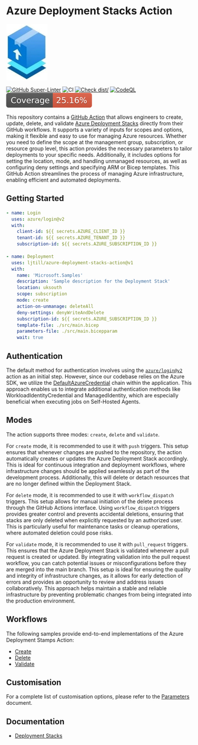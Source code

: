 # Azure Deployment Stacks Action

![Icon](./docs/static/stacks.jpg)

[![GitHub Super-Linter](https://github.com/ljtill/azure-deployment-stacks-action/actions/workflows/linter.yml/badge.svg)](https://github.com/super-linter/super-linter)
![CI](https://github.com/ljtill/azure-deployment-stacks-action/actions/workflows/ci.yml/badge.svg)
[![Check dist/](https://github.com/ljtill/azure-deployment-stacks-action/actions/workflows/check-dist.yml/badge.svg)](https://github.com/ljtill/azure-deployment-stacks-action/actions/workflows/check-dist.yml)
[![CodeQL](https://github.com/ljtill/azure-deployment-stacks-action/actions/workflows/codeql-analysis.yml/badge.svg)](https://github.com/ljtill/azure-deployment-stacks-action/actions/workflows/codeql-analysis.yml)
[![Coverage](./badges/coverage.svg)](./badges/coverage.svg)

This repository contains a [GitHub Action](https://docs.github.com/actions) that
allows engineers to create, update, delete, and validate
[Azure Deployment Stacks](https://learn.microsoft.com/azure/azure-resource-manager/bicep/deployment-stacks)
directly from their GitHub workflows. It supports a variety of inputs for scopes
and options, making it flexible and easy to use for managing Azure resources.
Whether you need to define the scope at the management group, subscription, or
resource group level, this action provides the necessary parameters to tailor
deployments to your specific needs. Additionally, it includes options for
setting the location, mode, and handling unmanaged resources, as well as
configuring deny settings and specifying ARM or Bicep templates. This GitHub
Action streamlines the process of managing Azure infrastructure, enabling
efficient and automated deployments.

## Getting Started

```yaml
- name: Login
  uses: azure/login@v2
  with:
    client-id: ${{ secrets.AZURE_CLIENT_ID }}
    tenant-id: ${{ secrets.AZURE_TENANT_ID }}
    subscription-id: ${{ secrets.AZURE_SUBSCRIPTION_ID }}

- name: Deployment
  uses: ljtill/azure-deployment-stacks-action@v1
  with:
    name: 'Microsoft.Samples'
    description: 'Sample description for the Deployment Stack'
    location: uksouth
    scope: subscription
    mode: create
    action-on-unmanage: deleteAll
    deny-settings: denyWriteAndDelete
    subscription-id: ${{ secrets.AZURE_SUBSCRIPTION_ID }}
    template-file: ./src/main.bicep
    parameters-file: ./src/main.bicepparam
    wait: true
```

## Authentication

The default method for authentication involves using the
[`azure/login@v2`](https://github.com/azure/login) action as an initial step.
However, since our codebase relies on the Azure SDK, we utilize the
[DefaultAzureCredential](https://learn.microsoft.com/azure/developer/javascript/sdk/authentication/overview)
chain within the application. This approach enables us to integrate additional
authentication methods like WorkloadIdentityCredential and ManagedIdentity,
which are especially beneficial when executing jobs on Self-Hosted Agents.

## Modes

The action supports three modes: `create`, `delete` and `validate`.

For `create` mode, it is recommended to use it with `push` triggers. This setup
ensures that whenever changes are pushed to the repository, the action
automatically creates or updates the Azure Deployment Stack accordingly. This is
ideal for continuous integration and deployment workflows, where infrastructure
changes should be applied seamlessly as part of the development process.
Additionally, this will delete or detach resources that are no longer defined
within the Deployment Stack.

For `delete` mode, it is recommended to use it with `workflow_dispatch`
triggers. This setup allows for manual initiation of the delete process through
the GitHub Actions interface. Using `workflow_dispatch` triggers provides
greater control and prevents accidental deletions, ensuring that stacks are only
deleted when explicitly requested by an authorized user. This is particularly
useful for maintenance tasks or cleanup operations, where automated deletion
could pose risks.

For `validate` mode, it is recommended to use it with `pull_request` triggers.
This ensures that the Azure Deployment Stack is validated whenever a pull
request is created or updated. By integrating validation into the pull request
workflow, you can catch potential issues or misconfigurations before they are
merged into the main branch. This setup is ideal for ensuring the quality and
integrity of infrastructure changes, as it allows for early detection of errors
and provides an opportunity to review and address issues collaboratively. This
approach helps maintain a stable and reliable infrastructure by preventing
problematic changes from being integrated into the production environment.

## Workflows

The following samples provide end-to-end implementations of the Azure Deployment
Stamps Action:

- [Create](./docs/WORKFLOWS.md#create)
- [Delete](./docs/WORKFLOWS.md#delete)
- [Validate](./docs/WORKFLOWS.md#validate)

## Customisation

For a complete list of customisation options, please refer to the
[Parameters](./docs/PARAMETERS.md) document.

## Documentation

- [Deployment Stacks](https://learn.microsoft.com/azure/azure-resource-manager/bicep/deployment-stacks)
